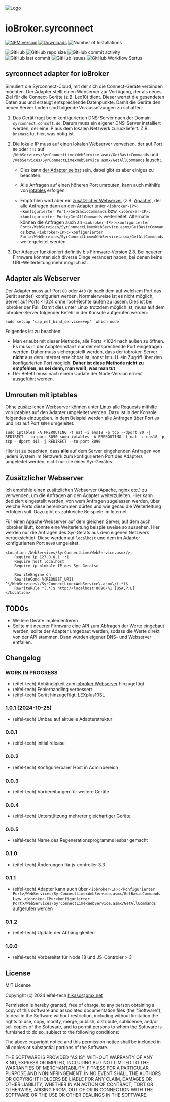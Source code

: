 ![Logo](admin/syrconnect.png)

# ioBroker.syrconnect

[![NPM version](https://img.shields.io/npm/v/iobroker.syrconnect.svg)](https://www.npmjs.com/package/iobroker.syrconnect)
[![Downloads](https://img.shields.io/npm/dm/iobroker.syrconnect.svg)](https://www.npmjs.com/package/iobroker.syrconnect)
![Number of Installations](https://iobroker.live/badges/syrconnect-installed.svg)

![GitHub](https://img.shields.io/github/license/eifel-tech/iobroker.syrconnect?style=flat-square)
![GitHub repo size](https://img.shields.io/github/repo-size/eifel-tech/iobroker.syrconnect?logo=github&style=flat-square)
![GitHub commit activity](https://img.shields.io/github/commit-activity/m/eifel-tech/iobroker.syrconnect?logo=github&style=flat-square)
![GitHub last commit](https://img.shields.io/github/last-commit/eifel-tech/iobroker.syrconnect?logo=github&style=flat-square)
![GitHub issues](https://img.shields.io/github/issues/eifel-tech/iobroker.syrconnect?logo=github&style=flat-square)
![GitHub Workflow Status](https://img.shields.io/github/actions/workflow/status/eifel-tech/iobroker.syrconnect/test-and-release.yml?branch=master&logo=github&style=flat-square)

## syrconnect adapter for ioBroker

Simuliert die Syrconnect-Cloud, mit der sich die Connect-Geräte verbinden möchten. Der Adapter stellt einen Webserver
zur Verfügung, der als neues Ziel für die Connect-Geräte (z.B. Lex10) dient. Dieser wertet die gesendeten Daten aus und erzeugt
entsprechende Datenpunkte. Damit die Geräte den neuen Server finden sind folgende Voraussetzungen zu schaffen:

1. Das Gerät fragt beim konfigurierten DNS-Server nach der Domain `syrconnect.consoft.de`. Darum muss ein
   eigener DNS-Server installiert werden, der eine IP aus dem lokalen Netzwerk zurückliefert. Z.B. `Dnsmasq` tut hier, was nötig ist.
2. Die lokale IP muss auf einen lokalen Webserver verweisen, der auf Port `80` oder `443` auf `/WebServices/SyrConnectLimexWebService.asmx/GetBasicCommands`
   und `/WebServices/SyrConnectLimexWebService.asmx/GetAllCommands` lauscht.

    - Dies kann [der Adapter selbst](#adapter-als-webserver) sein, dabei gibt es aber einiges zu beachten.

    - Alle Anfragen auf einen höheren Port umrouten, kann auch mithilfe von [iptables](#umrouten-mit-iptables) erfolgen.

    - Empfohlen wird aber ein [zusätzlicher Webserver](#zusätzlicher-webserver) (z.B. [Apache](https://httpd.apache.org/)), der alle Anfragen dann an den Adapter unter
      `<iobroker-IP>:<konfigurierter Port>/GetBasicCommands` bzw. `<iobroker-IP>:<konfigurierter Port>/GetAllCommands` weiterleitet. Alternativ können die Anfragen auch an `<iobroker-IP>:<konfigurierter Port>/WebServices/SyrConnectLimexWebService.asmx/GetBasicCommands` bzw. `<iobroker-IP>:<konfigurierter Port>/WebServices/SyrConnectLimexWebService.asmx/GetAllCommands` weitergeleitet werden.

3. Der Adapter funktioniert definitiv bis Firmware-Version 2.8. Bei neuerer Firmware könnten sich diverse Dinge verändert haben, bei denen keine URL-Weiterleitung mehr möglich ist.

## Adapter als Webserver

Der Adapter muss auf Port `80` oder `443` (je nach dem auf welchem Port das Gerät sendet) konfiguriert werden. Normalerweise ist es nicht möglich, Server auf Ports <1024 ohne root-Rechte laufen zu lassen. Dies ist bei iobroker der Fall. Damit dies unter Linux trotzdem möglich ist, muss auf dem iobroker-Server folgender Befehl in der Konsole aufgerufen werden:

```
sudo setcap 'cap_net_bind_service=+ep' `which node`
```

Folgendes ist zu beachten:

-   Man erlaubt mit dieser Methode, alle Ports <1024 nach außen zu öffnen. Es muss in der Adapterinstanz nur der entsprechende Port eingetragen werden. Daher muss sichergestellt werden, dass der iobroker-Server **nicht** aus dem Internet erreichbar ist, sonst ist u.U. ein Zugriff über den konfigurierten Port möglich. **Daher ist diese Methode nicht zu empfehlen, es sei denn, man weiß, was man tut**
-   Der Befehl muss nach einem Update der Node-Version erneut ausgeführt werden.

## Umrouten mit iptables

Ohne zusätzlichen Werbserver können unter Linux alle Requests mithilfe von iptables auf den Adapter umgeleitet werden. Dazu ist in der Konsole folgendes einzugeben. In dem Beispiel werden alle Anfragen über Port `80` und `443` auf Port `8090` umgeleitet:

```
sudo iptables -A PREROUTING -t nat -i ens18 -p tcp --dport 80 -j REDIRECT --to-port 8090 sudo iptables -A PREROUTING -t nat -i ens18 -p tcp --dport 443 -j REDIRECT --to-port 8090
```

Hier ist zu beachten, dass **alle** auf dem Server eingehenden Anfragen von jedem System im Netzwerk zum konfigurierten Port des Adapters umgeleitet werden, nicht nur die eines Syr-Gerätes.

## Zusätzlicher Webserver

Ich empfehle einen zusätzlichen Webserver (Apache, nginx etc.) zu verwenden, um die Anfragen an den Adapter weiterzuleiten. Hier kann dediziert eingestellt werden, von wem Anfragen zugelassen werden, über welche Ports diese hereinkommen dürfen und wie genau die Weiterleitung erfolgen soll. Dazu gibt es zahlreiche Beispiele im Internet.

Für einen Apache-Webserver auf dem gleichen Server, auf dem auch iobroker läuft, könnte eine Weiterleitung beispielsweise so aussehen. Hier werden nur die Anfragen des Syr-Geräts aus dem eigenen Netzwerk berücksichtigt. Diese werden auf `localhost` und dem im Adapter konfigurierten Port `8090` umgeleitet.

```
<Location /WebServices/SyrConnectLimexWebService.asmx/>
	Require ip 127.0.0.1 ::1
    Require host localhost
    Require ip <lokale IP des Syr-Geräts>

    RewriteEngine on
	RewriteCond %{REQUEST_URI} ^\/WebServices\/SyrConnectLimexWebService\.asmx\/(.*)$
    RewriteRule ^(.*)$ http://localhost:8090/%1 [QSA,P,L]
</Location>
```

## TODOs

-   Weitere Geräte implementieren
-   Sollte mit neuerer Firmware eine API zum Abfragen der Werte eingebaut werden, sollte der Adapter umgebaut werden, sodass die Werte direkt von der API stammen. Dann würden eigener DNS- und Webserver entfallen.

## Changelog

<!--
  Placeholder for the next version (at the beginning of the line):
  ### **WORK IN PROGRESS**
-->

### **WORK IN PROGRESS**

-   (eifel-tech) Abhängigkeit zum [iobroker Webserver](https://github.com/ioBroker/webserver) hinzugefügt
-   (eifel-tech) Fehlerhandling verbessert
-   (eifel-tech) Gerät hinzugefügt: LEXplus10SL

### 1.0.1 (2024-10-25)

-   (eifel-tech) Umbau auf aktuelle Adapterstruktur

### 0.0.1

-   (eifel-tech) initial release

### 0.0.2

-   (eifel-tech) Konfigurierbarer Host in Adminbereich

### 0.0.3

-   (eifel-tech) Vorbereitungen für weitere Geräte

### 0.0.4

-   (eifel-tech) Unterstützung mehrerer gleichartiger Geräte

### 0.0.5

-   (eifel-tech) Name des Regenerationsprogramms lesbar gemacht

### 0.1.0

-   (eifel-tech) Änderungen für js-controller 3.3

### 0.1.1

-   (eifel-tech) Adapter kann auch über `<iobroker-IP>:<konfigurierter Port>/WebServices/SyrConnectLimexWebService.asmx/GetBasicCommands` bzw. `<iobroker-IP>:<konfigurierter Port>/WebServices/SyrConnectLimexWebService.asmx/GetAllCommands` aufgerufen werden

### 0.1.2

-   (eifel-tech) Update der Abhängigkeiten

### 1.0.0

-   (eifel-tech) Vorbereitet für Node 18 und JS-Controler > 3

## License

MIT License

Copyright (c) 2024 eifel-tech <hikaso@gmx.net>

Permission is hereby granted, free of charge, to any person obtaining a copy
of this software and associated documentation files (the "Software"), to deal
in the Software without restriction, including without limitation the rights
to use, copy, modify, merge, publish, distribute, sublicense, and/or sell
copies of the Software, and to permit persons to whom the Software is
furnished to do so, subject to the following conditions:

The above copyright notice and this permission notice shall be included in all
copies or substantial portions of the Software.

THE SOFTWARE IS PROVIDED "AS IS", WITHOUT WARRANTY OF ANY KIND, EXPRESS OR
IMPLIED, INCLUDING BUT NOT LIMITED TO THE WARRANTIES OF MERCHANTABILITY,
FITNESS FOR A PARTICULAR PURPOSE AND NONINFRINGEMENT. IN NO EVENT SHALL THE
AUTHORS OR COPYRIGHT HOLDERS BE LIABLE FOR ANY CLAIM, DAMAGES OR OTHER
LIABILITY, WHETHER IN AN ACTION OF CONTRACT, TORT OR OTHERWISE, ARISING FROM,
OUT OF OR IN CONNECTION WITH THE SOFTWARE OR THE USE OR OTHER DEALINGS IN THE
SOFTWARE.
